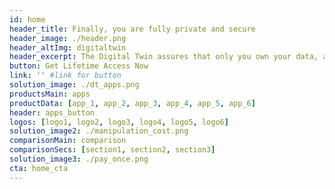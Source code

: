 ```yaml
---
id: home
header_title: Finally, you are fully private and secure
header_image: ./header.png
header_altImg: digitaltwin
header_excerpt: The Digital Twin assures that only you own your data, and no one else.  Access numerous applications while forever remaining fully secure, private and anonymous.
button: Get Lifetime Access Now
link: '' #link for button
solution_image: ./dt_apps.png
productsMain: apps
productData: [app_1, app_2, app_3, app_4, app_5, app_6]
header: apps_button
logos: [logo1, logo2, logo3, logo4, logo5, logo6]
solution_image2: ./manipulation_cost.png
comparisonMain: comparison
comparisonSecs: [section1, section2, section3]
solution_image3: ./pay_once.png
cta: home_cta
---
```

